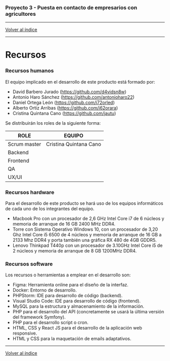 ### Proyecto 3 - Puesta en contacto de empresarios con agricultores

---

[Volver al índice](../../README.md)

---

# Recursos

### Recursos humanos
El equipo implicado en el desarrollo de este producto está formado por:

* David Barbero Jurado (https://github.com/d4vidsn8w)
* Antonio Haro Sánchez (https://github.com/antonioharo22)
* Daniel Ortega León (https://github.com/i72orled)
* Alberto Ortiz Arribas (https://github.com/i62orara)
* Cristina Quintana Cano (https://github.com/jautu)

Se distribuirán los roles de la siguiente forma:

| ROLE  | EQUIPO |
|---|---|
| Scrum master  | Cristina Quintana Cano |
| Backend  |   |
| Frontend |   |
| QA  |   |
| UX/UI  |   |

### Recursos hardware

Para el desarrollo de este producto se hará uso de los equipos informáticos de cada uno de los integrantes del equipo.

* Macbook Pro con un procesador de 2,6 GHz Intel Core i7 de 6 núcleos y memoria de arranque de 16 GB 2400 MHz DDR4.
* Torre con Sistema Operativo Windows 10, con un procesador de 3,20 Ghz Intel Core i5 6500 de 4 núcleos y memoria de arranque de 16 GB a 2133 Mhz DDR4 y porta también una gráfica RX 480 de 4GB GDDR5.
* Lenovo Thinkpad T440p con un procesador de 3.10GHz Intel Core i5 de 2 núcleos y memoria de arranque de 8 GB 1200MHz DDR4.

### Recursos software

Los recursos o herramientas a emplear en el desarrollo son:

* Figma: Herramienta online para el diseño de la interfaz.
* Docker: Entorno de desarrollo.
* PHPStorm: IDE para desarrollo de código (backend).
* Visual Studio Code: IDE para desarrollo de código (frontend).
* MySQL para la estructura y almacenamiento de la información.
* PHP para el desarrollo del API (concretamente se usará la última versión del framework Symfony).
* PHP para el desarrollo script o cron.
* HTML, CSS y React JS para el desarrollo de la aplicación web responsive.
* HTML y CSS para la maquetación de emails adaptativos.


---

[Volver al índice](../../README.md)